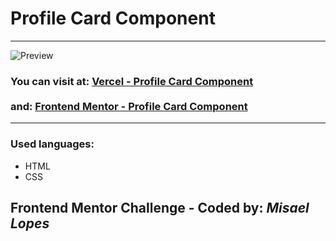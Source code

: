<h1> Profile Card Component </h1>
<hr>
<img src="https://user-images.githubusercontent.com/66078558/118902427-89a5f400-b90d-11eb-811f-4b8296304aad.png" alt="Preview">
<h3>You can visit at: <a href="https://profilecard-puce.vercel.app/" target="_blank">Vercel - Profile Card Component</a>
<br><br> and: <a href="https://www.frontendmentor.io/solutions/status-preview-card-with-html-and-css-_cTf1gRsF" target="_blank">Frontend Mentor - Profile Card Component</a>
</h3>
<hr>
<h3>Used languages:</h3>
<ul>
  <li>HTML</li>
  <li>CSS</li>
 </ul>
<h2> Frontend Mentor Challenge - Coded by: <em>Misael Lopes </em></h2>
